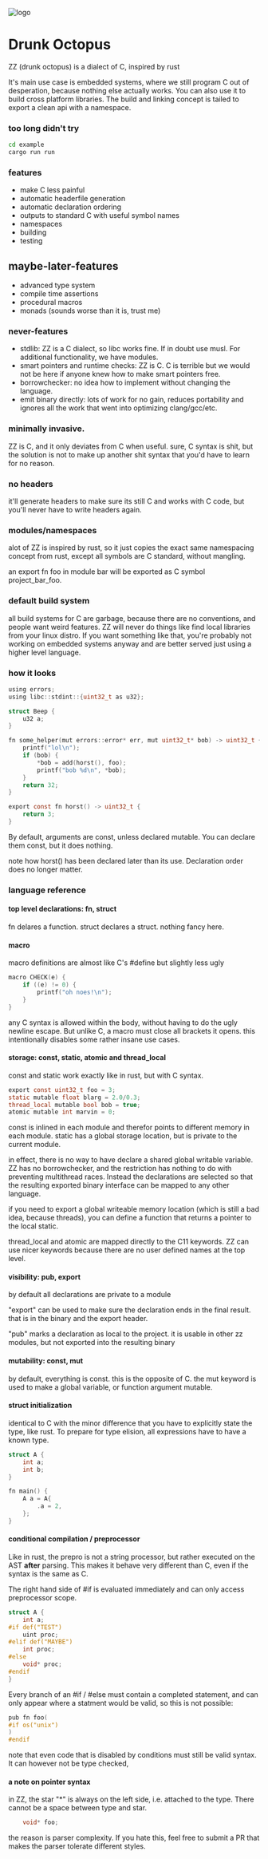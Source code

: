 ![logo](logo.png?raw=true)

Drunk Octopus
==============


ZZ (drunk octopus) is a dialect of C, inspired by rust

It's main use case is embedded systems, where we still program C out of desperation, because nothing else actually works.
You can also use it to build cross platform libraries. The build and linking concept is tailed to export a clean api with a namespace.


### too long didn't try

```bash
cd example
cargo run run
```


### features

 - make C less painful
 - automatic headerfile generation
 - automatic declaration ordering
 - outputs to standard C with useful symbol names
 - namespaces
 - building
 - testing

## maybe-later-features

 - advanced type system
 - compile time assertions
 - procedural macros
 - monads (sounds worse than it is, trust me)

### never-features

 - stdlib: ZZ is a C dialect, so libc works fine. If in doubt use musl. For additional functionality, we have modules.
 - smart pointers and runtime checks: ZZ is C. C is terrible but we would not be here if anyone knew how to make smart pointers free.
 - borrowchecker: no idea how to implement without changing the language.
 - emit binary directly: lots of work for no gain, reduces portability and ignores all the work that went into optimizing clang/gcc/etc.


### minimally invasive.

ZZ is C, and it only deviates from C when useful. sure, C syntax is shit,
but the solution is not to make up another shit syntax that you'd have to learn for no reason.

### no headers

it'll generate headers to make sure its still C and works with C code, but you'll never have to write headers again.

### modules/namespaces

alot of ZZ is inspired by rust, so it just copies the exact same namespacing concept from rust,
except all symbols are C standard, without mangling.

an export fn foo in module bar will be exported as C symbol project_bar_foo.

### default build system

all build systems for C are garbage, because there are no conventions, and people want weird features.
ZZ will never do things like find local libraries from your linux distro.
If you want something like that, you're probably not working on embedded systems anyway and are better served just using a higher level language.


### how it looks


```C
using errors;
using libc::stdint::{uint32_t as u32};

struct Beep {
    u32 a;
}

fn some_helper(mut errors::error* err, mut uint32_t* bob) -> uint32_t {
    printf("lol\n");
    if (bob) {
        *bob = add(horst(), foo);
        printf("bob %d\n", *bob);
    }
    return 32;
}

export const fn horst() -> uint32_t {
    return 3;
}

```
By default, arguments are const, unless declared mutable. You can declare them const, but it does nothing.

note how horst() has been declared later than its use. Declaration order does no longer matter.

### language reference

#### top level declarations: fn, struct

fn delares a function.
struct declares a struct.
nothing fancy here.

#### macro

macro definitions are almost like C's #define but slightly less ugly

```C
macro CHECK(e) {
    if ((e) != 0) {
        printf("oh noes!\n");
    }
}
```

any C syntax is allowed within the body, without having to do the ugly newline escape.
But unlike C, a macro must close all brackets it opens.
this intentionally disables some rather insane use cases.

#### storage: const, static, atomic and thread_local

const and static work exactly like in rust, but with C syntax.

```C
export const uint32_t foo = 3;
static mutable float blarg = 2.0/0.3;
thread_local mutable bool bob = true;
atomic mutable int marvin = 0;
```

const is inlined in each module and therefor points to different memory in each module.
static has a global storage location, but is private to the current module.

in effect, there is no way to have declare a shared global writable variable.
ZZ has no borrowchecker, and the restriction has nothing to do with preventing multithread races.
Instead the declarations are selected so that the resulting exported binary interface can be mapped to any other language.

if you need to export a global writeable memory location (which is still a bad idea, because threads),
you can define a function that returns a pointer to the local static.

thread_local and atomic are mapped directly to the C11 keywords.
ZZ can use nicer keywords because there are no user defined names at the top level.

#### visibility: pub, export

by default all declarations are private to a module

"export" can be used to make sure the declaration ends in the final result. that is in the binary and the export header.

"pub" marks a declaration as local to the project. it is usable in other zz modules, but not exported into the resulting binary


#### mutability: const, mut

by default, everything is const. this is the opposite of C. the mut keyword is used to make a global variable, or function argument mutable.


#### struct initialization


identical to C with the minor difference that you have to explicitly state the type, like rust.
To prepare for type elision, all expressions have to have a known type.

```C
struct A {
    int a;
    int b;
}

fn main() {
    A a = A{
        .a = 2,
    };
}
```

#### conditional compilation / preprocessor

Like in rust, the prepro is not a string processor, but rather executed on the AST  **after** parsing.
This makes it behave very different than C, even if the syntax is the same as C.

The right hand side of #if is evaluated immediately and can only access preprocessor scope.

```C
struct A {
    int a;
#if def("TEST")
    uint proc;
#elif def("MAYBE")
    int proc;
#else
    void* proc;
#endif
}
```

Every branch of an #if / #else must contain a completed statement,
and can only appear where a statment would be valid,
so this is not possible:

```C
pub fn foo(
#if os("unix")
)
#endif
```

note that even code that is disabled by conditions must still be valid syntax. It can however not be type checked,

#### a note on pointer syntax

in ZZ, the star "\*" is always on the left side, i.e. attached to the type. There cannot be a space between type and star.

```C
    void* foo;
```

the reason is parser complexity. If you hate this, feel free to submit a PR that makes the parser tolerate different styles.


